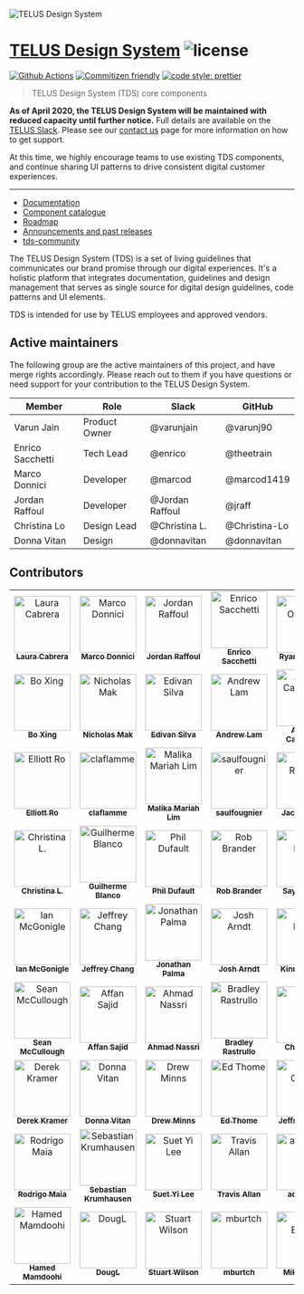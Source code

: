 ![TELUS Design System](https://cdn.rawgit.com/telusdigital/tds-core/1627991c/guide/Logo.svg)

# [TELUS Design System](https://tds.telus.com) ![license](https://img.shields.io/github/license/telus/tds-core.svg?style=flat-square)

[![Github Actions](https://img.shields.io/github/workflow/status/telus/tds-core/TDS%20Workflow?label=Github%20Actions&style=for-the-badge)](https://github.com/telus/tds-core/actions?query=workflow%3A%22TDS+Workflow%22+branch%3Amaster)
[![Commitizen friendly](https://img.shields.io/badge/commitizen-friendly-brightgreen.svg?style=for-the-badge)](http://commitizen.github.io/cz-cli/)
[![code style: prettier](https://img.shields.io/badge/code_style-prettier-ff69b4.svg?style=for-the-badge)](https://github.com/prettier/prettier)

> TELUS Design System (TDS) core components

<strong>As of April 2020, the TELUS Design System will be maintained with reduced capacity until further notice.</strong>
Full details are available on the <a href="https://telusdigital.slack.com/archives/C02B5E4AC/p1587147916343700">TELUS Slack</a>.
Please see our <a href="https://tds.telus.com/contact.html">contact us</a> page for more information on how to get support.

At this time, we highly encourage teams to use existing TDS components, and continue sharing UI patterns to drive consistent digital customer experiences.

---

- [Documentation](https://tds.telus.com)
- [Component catalogue](https://tds.telus.com/components/index.html)
- [Roadmap](https://tds.telus.com/roadmap.html)
- [Announcements and past releases](https://tds.telus.com/announcements.html)
- [tds-community](https://github.com/telus/tds-community)

The TELUS Design System (TDS) is a set of living guidelines that communicates our brand promise through our digital experiences.
It's a holistic platform that integrates documentation, guidelines and design management that serves as single source for
digital design guidelines, code patterns and UI elements.

TDS is intended for use by TELUS employees and approved vendors.

## Active maintainers

The following group are the active maintainers of this project, and have merge rights accordingly. Please reach out to them if you have questions or need support for your contribution to the TELUS Design System.

| Member           | Role          | Slack           | GitHub        |
| ---------------- | ------------- | --------------- | ------------- |
| Varun Jain       | Product Owner | @varunjain      | @varunj90     |
| Enrico Sacchetti | Tech Lead     | @enrico         | @theetrain    |
| Marco Donnici    | Developer     | @marcod         | @marcod1419   |
| Jordan Raffoul   | Developer     | @Jordan Raffoul | @jraff        |
| Christina Lo     | Design Lead   | @Christina L.   | @Christina-Lo |
| Donna Vitan      | Design        | @donnavitan     | @donnavitan   |

## Contributors

<!-- ALL-CONTRIBUTORS-LIST:START - Do not remove or modify this section -->
<!-- prettier-ignore-start -->
<!-- markdownlint-disable -->
<table>
  <tr>
    <td align="center"><a href="https://github.com/lzcabrera"><img src="https://avatars3.githubusercontent.com/u/677496?v=4" width="100px;" alt="Laura Cabrera"/><br /><sub><b>Laura Cabrera</b></sub></a><br /><a href="#tds-lzcabrera" title=""></a></td>
    <td align="center"><a href="http://marcodonnici.com/"><img src="https://avatars0.githubusercontent.com/u/10531523?v=4" width="100px;" alt="Marco Donnici"/><br /><sub><b>Marco Donnici</b></sub></a><br /><a href="#tds-marcod1419" title=""></a></td>
    <td align="center"><a href="https://github.com/jraff"><img src="https://avatars0.githubusercontent.com/u/1036187?v=4" width="100px;" alt="Jordan Raffoul"/><br /><sub><b>Jordan Raffoul</b></sub></a><br /><a href="#tds-jraff" title=""></a></td>
    <td align="center"><a href="http://theetrain.ca"><img src="https://avatars0.githubusercontent.com/u/12798751?v=4" width="100px;" alt="Enrico Sacchetti"/><br /><sub><b>Enrico Sacchetti</b></sub></a><br /><a href="#tds-theetrain" title=""></a></td>
    <td align="center"><a href="http://ryanogles.by"><img src="https://avatars0.githubusercontent.com/u/1375942?v=4" width="100px;" alt="Ryan Oglesby"/><br /><sub><b>Ryan Oglesby</b></sub></a><br /><a href="#tds-ryanoglesby08" title=""></a></td>
    <td align="center"><a href="http://www.thetomharrison.com/"><img src="https://avatars0.githubusercontent.com/u/613921?v=4" width="100px;" alt="Tom Harrison"/><br /><sub><b>Tom Harrison</b></sub></a><br /><a href="#tds-tomharrison" title=""></a></td>
    <td align="center"><a href="https://github.com/simpleimpulse"><img src="https://avatars2.githubusercontent.com/u/2739819?v=4" width="100px;" alt="Ani"/><br /><sub><b>Ani</b></sub></a><br /><a href="#tds-simpleimpulse" title=""></a></td>
  </tr>
  <tr>
    <td align="center"><a href="https://github.com/xingbo828"><img src="https://avatars3.githubusercontent.com/u/3753196?v=4" width="100px;" alt="Bo Xing"/><br /><sub><b>Bo Xing</b></sub></a><br /><a href="#tds-xingbo828" title=""></a></td>
    <td align="center"><a href="https://github.com/nicmak"><img src="https://avatars2.githubusercontent.com/u/22725151?v=4" width="100px;" alt="Nicholas Mak"/><br /><sub><b>Nicholas Mak</b></sub></a><br /><a href="#tds-nicmak" title=""></a></td>
    <td align="center"><a href="https://github.com/codedavinci"><img src="https://avatars2.githubusercontent.com/u/17863803?v=4" width="100px;" alt="Edivan Silva"/><br /><sub><b>Edivan Silva</b></sub></a><br /><a href="#tds-codedavinci" title=""></a></td>
    <td align="center"><a href="https://github.com/Andrew-K-Lam"><img src="https://avatars0.githubusercontent.com/u/931411?v=4" width="100px;" alt="Andrew Lam"/><br /><sub><b>Andrew Lam</b></sub></a><br /><a href="#tds-Andrew-K-Lam" title=""></a></td>
    <td align="center"><a href="https://github.com/cuginoAle"><img src="https://avatars3.githubusercontent.com/u/1298616?v=4" width="100px;" alt="Alessio Carnevale"/><br /><sub><b>Alessio Carnevale</b></sub></a><br /><a href="#tds-cuginoAle" title=""></a></td>
    <td align="center"><a href="https://github.com/ah-arch"><img src="https://avatars2.githubusercontent.com/u/4450690?v=4" width="100px;" alt="Ally Hui"/><br /><sub><b>Ally Hui</b></sub></a><br /><a href="#tds-ah-arch" title=""></a></td>
    <td align="center"><a href="https://github.com/varunj90"><img src="https://avatars1.githubusercontent.com/u/3495961?v=4" width="100px;" alt="Varun Jain"/><br /><sub><b>Varun Jain</b></sub></a><br /><a href="#tds-varunj90" title=""></a></td>
  </tr>
  <tr>
    <td align="center"><a href="http://fournine.digital"><img src="https://avatars3.githubusercontent.com/u/1139851?v=4" width="100px;" alt="Elliott Ro"/><br /><sub><b>Elliott Ro</b></sub></a><br /><a href="#tds-elliottjro" title=""></a></td>
    <td align="center"><a href="https://corylaflamme.com"><img src="https://avatars1.githubusercontent.com/u/5008307?v=4" width="100px;" alt="claflamme"/><br /><sub><b>claflamme</b></sub></a><br /><a href="#tds-claflamme" title=""></a></td>
    <td align="center"><a href="https://github.com/malikalim1"><img src="https://avatars1.githubusercontent.com/u/27707082?v=4" width="100px;" alt="Malika Mariah Lim"/><br /><sub><b>Malika Mariah Lim</b></sub></a><br /><a href="#tds-malikalim1" title=""></a></td>
    <td align="center"><a href="https://github.com/saulfougnier"><img src="https://avatars2.githubusercontent.com/u/22059850?v=4" width="100px;" alt="saulfougnier"/><br /><sub><b>saulfougnier</b></sub></a><br /><a href="#tds-saulfougnier" title=""></a></td>
    <td align="center"><a href="https://github.com/jackreeves"><img src="https://avatars1.githubusercontent.com/u/9420407?v=4" width="100px;" alt="Jack Reeves"/><br /><sub><b>Jack Reeves</b></sub></a><br /><a href="#tds-jackreeves" title=""></a></td>
    <td align="center"><a href="https://github.com/jakent"><img src="https://avatars3.githubusercontent.com/u/4711480?v=4" width="100px;" alt="James Atherton Kent"/><br /><sub><b>James Atherton Kent</b></sub></a><br /><a href="#tds-jakent" title=""></a></td>
    <td align="center"><a href="https://github.com/ParkDan"><img src="https://avatars2.githubusercontent.com/u/4040680?v=4" width="100px;" alt="Dan Park"/><br /><sub><b>Dan Park</b></sub></a><br /><a href="#tds-ParkDan" title=""></a></td>
  </tr>
  <tr>
    <td align="center"><a href="https://github.com/Christina-Lo"><img src="https://avatars3.githubusercontent.com/u/42220619?v=4" width="100px;" alt="Christina L."/><br /><sub><b>Christina L.</b></sub></a><br /><a href="#tds-Christina-Lo" title=""></a></td>
    <td align="center"><a href="http://www.doctrine-project.org"><img src="https://avatars1.githubusercontent.com/u/208883?v=4" width="100px;" alt="Guilherme Blanco"/><br /><sub><b>Guilherme Blanco</b></sub></a><br /><a href="#tds-guilhermeblanco" title=""></a></td>
    <td align="center"><a href="https://github.com/pdufault"><img src="https://avatars3.githubusercontent.com/u/145619?v=4" width="100px;" alt="Phil Dufault"/><br /><sub><b>Phil Dufault</b></sub></a><br /><a href="#tds-pdufault" title=""></a></td>
    <td align="center"><a href="http://rbrander.ca"><img src="https://avatars2.githubusercontent.com/u/968192?v=4" width="100px;" alt="Rob Brander"/><br /><sub><b>Rob Brander</b></sub></a><br /><a href="#tds-rbrander" title=""></a></td>
    <td align="center"><a href="https://github.com/saydex"><img src="https://avatars0.githubusercontent.com/u/49663423?v=4" width="100px;" alt="Sayde Deng"/><br /><sub><b>Sayde Deng</b></sub></a><br /><a href="#tds-saydex" title=""></a></td>
    <td align="center"><a href="https://github.com/alfredctchoi"><img src="https://avatars2.githubusercontent.com/u/5086190?v=4" width="100px;" alt="Alfred Choi"/><br /><sub><b>Alfred Choi</b></sub></a><br /><a href="#tds-alfredctchoi" title=""></a></td>
    <td align="center"><a href="https://github.com/brendanpowershifter"><img src="https://avatars1.githubusercontent.com/u/25777936?v=4" width="100px;" alt="Brendan Betts"/><br /><sub><b>Brendan Betts</b></sub></a><br /><a href="#tds-brendanpowershifter" title=""></a></td>
  </tr>
  <tr>
    <td align="center"><a href="https://github.com/ianMcHuge"><img src="https://avatars3.githubusercontent.com/u/21041962?v=4" width="100px;" alt="Ian McGonigle"/><br /><sub><b>Ian McGonigle</b></sub></a><br /><a href="#tds-ianMcHuge" title=""></a></td>
    <td align="center"><a href="https://github.com/Jebbie87"><img src="https://avatars0.githubusercontent.com/u/17952850?v=4" width="100px;" alt="Jeffrey Chang"/><br /><sub><b>Jeffrey Chang</b></sub></a><br /><a href="#tds-Jebbie87" title=""></a></td>
    <td align="center"><a href="http://jonathanpalma.me"><img src="https://avatars3.githubusercontent.com/u/12414771?v=4" width="100px;" alt="Jonathan Palma"/><br /><sub><b>Jonathan Palma</b></sub></a><br /><a href="#tds-jonathanpalma" title=""></a></td>
    <td align="center"><a href="https://github.com/githubjosh"><img src="https://avatars3.githubusercontent.com/u/224624?v=4" width="100px;" alt="Josh Arndt"/><br /><sub><b>Josh Arndt</b></sub></a><br /><a href="#tds-githubjosh" title=""></a></td>
    <td align="center"><a href="http://kkwoker.io"><img src="https://avatars1.githubusercontent.com/u/5900772?v=4" width="100px;" alt="Kinnan Kwok"/><br /><sub><b>Kinnan Kwok</b></sub></a><br /><a href="#tds-kkwoker" title=""></a></td>
    <td align="center"><a href="http://jackmakesthings.com"><img src="https://avatars1.githubusercontent.com/u/3606708?v=4" width="100px;" alt="jack"/><br /><sub><b>jack</b></sub></a><br /><a href="#tds-jackmakesthings" title=""></a></td>
    <td align="center"><a href="https://github.com/nealmcgann"><img src="https://avatars0.githubusercontent.com/u/22376665?v=4" width="100px;" alt="nealmcgann"/><br /><sub><b>nealmcgann</b></sub></a><br /><a href="#tds-nealmcgann" title=""></a></td>
  </tr>
  <tr>
    <td align="center"><a href="http://architech.ca"><img src="https://avatars0.githubusercontent.com/u/31409656?v=4" width="100px;" alt="Sean McCullough"/><br /><sub><b>Sean McCullough</b></sub></a><br /><a href="#tds-smm-telus" title=""></a></td>
    <td align="center"><a href="https://github.com/affansajid"><img src="https://avatars3.githubusercontent.com/u/3418750?v=4" width="100px;" alt="Affan Sajid"/><br /><sub><b>Affan Sajid</b></sub></a><br /><a href="#tds-affansajid" title=""></a></td>
    <td align="center"><a href="https://www.ahmadnassri.com"><img src="https://avatars2.githubusercontent.com/u/183195?v=4" width="100px;" alt="Ahmad Nassri"/><br /><sub><b>Ahmad Nassri</b></sub></a><br /><a href="#tds-ahmadnassri" title=""></a></td>
    <td align="center"><a href="https://github.com/brastrullo"><img src="https://avatars2.githubusercontent.com/u/11504992?v=4" width="100px;" alt="Bradley Rastrullo"/><br /><sub><b>Bradley Rastrullo</b></sub></a><br /><a href="#tds-brastrullo" title=""></a></td>
    <td align="center"><a href="https://github.com/ctafts"><img src="https://avatars0.githubusercontent.com/u/782892?v=4" width="100px;" alt="Chris Tafts"/><br /><sub><b>Chris Tafts</b></sub></a><br /><a href="#tds-ctafts" title=""></a></td>
    <td align="center"><a href="https://github.com/coltonpowershifter"><img src="https://avatars3.githubusercontent.com/u/33848122?v=4" width="100px;" alt="Colton Buchanan"/><br /><sub><b>Colton Buchanan</b></sub></a><br /><a href="#tds-coltonpowershifter" title=""></a></td>
    <td align="center"><a href="https://github.com/DJDA"><img src="https://avatars2.githubusercontent.com/u/2502296?v=4" width="100px;" alt="David DeAngelis"/><br /><sub><b>David DeAngelis</b></sub></a><br /><a href="#tds-DJDA" title=""></a></td>
  </tr>
  <tr>
    <td align="center"><a href="http://derekkramer.co"><img src="https://avatars2.githubusercontent.com/u/25651179?v=4" width="100px;" alt="Derek Kramer"/><br /><sub><b>Derek Kramer</b></sub></a><br /><a href="#tds-derekkramer" title=""></a></td>
    <td align="center"><a href="http://donnavitan.com"><img src="https://avatars3.githubusercontent.com/u/21316148?v=4" width="100px;" alt="Donna Vitan"/><br /><sub><b>Donna Vitan</b></sub></a><br /><a href="#tds-donnavitan" title=""></a></td>
    <td align="center"><a href="http://www.drewminns.com"><img src="https://avatars0.githubusercontent.com/u/448452?v=4" width="100px;" alt="Drew Minns"/><br /><sub><b>Drew Minns</b></sub></a><br /><a href="#tds-drewminns" title=""></a></td>
    <td align="center"><a href="https://github.com/ethome"><img src="https://avatars2.githubusercontent.com/u/5311720?v=4" width="100px;" alt="Ed Thome"/><br /><sub><b>Ed Thome</b></sub></a><br /><a href="#tds-ethome" title=""></a></td>
    <td align="center"><a href="https://github.com/Jeffrey-Chang"><img src="https://avatars3.githubusercontent.com/u/30445300?v=4" width="100px;" alt="Jeffrey Chang"/><br /><sub><b>Jeffrey Chang</b></sub></a><br /><a href="#tds-Jeffrey-Chang" title=""></a></td>
    <td align="center"><a href="http://spaans.ca"><img src="https://avatars0.githubusercontent.com/u/14052?v=4" width="100px;" alt="Kyle Spaans"/><br /><sub><b>Kyle Spaans</b></sub></a><br /><a href="#tds-kspaans" title=""></a></td>
    <td align="center"><a href="https://linkedin.com/in/wintorez"><img src="https://avatars0.githubusercontent.com/u/1269616?v=4" width="100px;" alt="Reza Sadr"/><br /><sub><b>Reza Sadr</b></sub></a><br /><a href="#tds-wintorez" title=""></a></td>
  </tr>
  <tr>
    <td align="center"><a href="http://rodrigomaia.me"><img src="https://avatars0.githubusercontent.com/u/2081077?v=4" width="100px;" alt="Rodrigo Maia"/><br /><sub><b>Rodrigo Maia</b></sub></a><br /><a href="#tds-rodrigomaia17" title=""></a></td>
    <td align="center"><a href="https://krumhausen.com"><img src="https://avatars3.githubusercontent.com/u/2011006?v=4" width="100px;" alt="Sebastian Krumhausen"/><br /><sub><b>Sebastian Krumhausen</b></sub></a><br /><a href="#tds-mrkrumhausen" title=""></a></td>
    <td align="center"><a href="https://github.com/sy-lee"><img src="https://avatars0.githubusercontent.com/u/2330366?v=4" width="100px;" alt="Suet Yi Lee"/><br /><sub><b>Suet Yi Lee</b></sub></a><br /><a href="#tds-sy-lee" title=""></a></td>
    <td align="center"><a href="https://github.com/travis-eh"><img src="https://avatars2.githubusercontent.com/u/1456613?v=4" width="100px;" alt="Travis Allan"/><br /><sub><b>Travis Allan</b></sub></a><br /><a href="#tds-travis-eh" title=""></a></td>
    <td align="center"><a href="https://github.com/aquirkles"><img src="https://avatars3.githubusercontent.com/u/32460479?v=4" width="100px;" alt="aquirkles"/><br /><sub><b>aquirkles</b></sub></a><br /><a href="#tds-aquirkles" title=""></a></td>
    <td align="center"><a href="https://github.com/gfroome"><img src="https://avatars1.githubusercontent.com/u/18177753?v=4" width="100px;" alt="gfroome"/><br /><sub><b>gfroome</b></sub></a><br /><a href="#tds-gfroome" title=""></a></td>
    <td align="center"><a href="https://github.com/pkandathil"><img src="https://avatars1.githubusercontent.com/u/1751772?v=4" width="100px;" alt="Prashant Kandathil"/><br /><sub><b>Prashant Kandathil</b></sub></a><br /><a href="#tds-pkandathil" title=""></a></td>
  </tr>
  <tr>
    <td align="center"><a href="https://github.com/hamedmam"><img src="https://avatars1.githubusercontent.com/u/24867760?v=4" width="100px;" alt="Hamed Mamdoohi"/><br /><sub><b>Hamed Mamdoohi</b></sub></a><br /><a href="#tds-hamedmam" title=""></a></td>
    <td align="center"><a href="https://github.com/DougTelus"><img src="https://avatars3.githubusercontent.com/u/32107656?v=4" width="100px;" alt="DougL"/><br /><sub><b>DougL</b></sub></a><br /><a href="#tds-DougTelus" title=""></a></td>
    <td align="center"><a href="https://iamstuartwilson.com"><img src="https://avatars1.githubusercontent.com/u/3594817?v=4" width="100px;" alt="Stuart Wilson"/><br /><sub><b>Stuart Wilson</b></sub></a><br /><a href="#tds-iamstuartwilson" title=""></a></td>
    <td align="center"><a href="https://github.com/mburtch"><img src="https://avatars1.githubusercontent.com/u/93336?v=4" width="100px;" alt="mburtch"/><br /><sub><b>mburtch</b></sub></a><br /><a href="#tds-mburtch" title=""></a></td>
    <td align="center"><a href="https://github.com/mike-bunce"><img src="https://avatars1.githubusercontent.com/u/3803746?v=4" width="100px;" alt="Mike Bunce"/><br /><sub><b>Mike Bunce</b></sub></a><br /><a href="#tds-mike-bunce" title=""></a></td>
    <td align="center"><a href="http://www.canrozanes.com"><img src="https://avatars1.githubusercontent.com/u/37912128?v=4" width="100px;" alt="Can Rozanes"/><br /><sub><b>Can Rozanes</b></sub></a><br /><a href="#tds-canrozanes" title=""></a></td>
  </tr>
</table>

<!-- markdownlint-enable -->
<!-- prettier-ignore-end -->
<!-- ALL-CONTRIBUTORS-LIST:END -->

[circle-url]: https://circleci.com/gh/telus/tds-core
[circle-image]: https://img.shields.io/circleci/project/github/telus/tds-core/master.svg?style=for-the-badge&logo=circleci
[npm-url]: https://www.npmjs.com/package/@telus/tds-core
[npm-image]: https://img.shields.io/npm/v/@telus/tds-core.svg?style=for-the-badge&logo=npm
